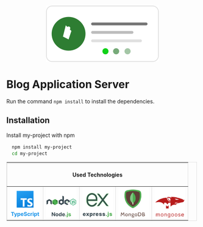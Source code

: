 <div align="center">
  <div>
  <img src="./images/BlogLogo.svg" />
  </div>
</div>

# Blog Application Server
Run the command `npm install` to install the dependencies.
## Installation

Install my-project with npm

```bash
  npm install my-project
  cd my-project
```
  <div style="max-width: 500px;" align='center'>
  <table border='1' style='border: 1px solid #ddd; border-collapse: collapse;'>
    <tr>
      <th colspan='5'>
        <h4>Used Technologies</h4>
      </th>
    </tr>
    <tr>
      <td>
       <img src="./images/TypescriptLogo.svg" width="80" alt="typescript logo"/>
      </td>
      <td>
      <img src="./images/NodeJsLogo.svg" width="80" alt="nodejs logo"/>
      </td>
      <td>
        <img src="./images/ExpressJsLogo.svg" width="80" alt="espressjs logo"/>
      </td>
      <td>
        <img src="./images/mongoDBLogo1.svg" width="80" alt="mongodb logo" />
      </td>
      <td>
        <img src="./images/mongooseLogo1.svg" width="80" alt="mongoose logo" />
      </td>
    </tr>
  </table>
  </div>
